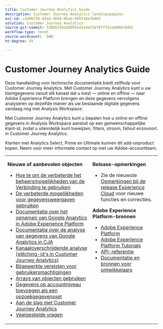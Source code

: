 ```yaml
---
title: Customer Journey Analytics Guide
description: Customer Journey Analytics landingspagina.
exl-id: c2d9b758-42a4-4b58-9bab-095518efb86d
solution: Customer Journey Analytics
source-git-commit: 3389515bd18903eda14af1670ff7d1ab080c9db2
workflow-type: tm+mt
source-wordcount: '348'
ht-degree: 4%

---
```


# Customer Journey Analytics Guide

Deze handleiding voor technische documentatie biedt zelfhulp voor Customer Journey Analytics. Met Customer Journey Analytics kunt u uw klantgegevens vanuit elk kanaal dat u kiest — online en offline — naar Adobe Experience Platform brengen en deze gegevens vervolgens analyseren op dezelfde manier als uw bestaande digitale gegevens vandaag nog met Analysis Workspace.

Met Customer Journey Analytics kunt u bepalen hoe u online en offline gegevens in Analysis Workspace aansluit op een gemeenschappelijke klant-id, zodat u uiteindelijk kunt toewijzen, filters, stroom, fallout enzovoort. in Customer Journey Analytics.

Klanten met Analytics Select, Prime en Ultimate kunnen dit add-onproduct kopen. Neem voor meer informatie contact op met uw Adobe-accountteam.

<table frame="none"> 
 <tbody> 
  <tr> 
   <td colname="col1" colsep="0" rowsep="0" valign="top"> <p class="head"> <b>Nieuwe of aanbevolen objecten</b> </p> <p> 
     <ul>
     <li><a href="https://experienceleague.adobe.com/docs/analytics-platform/using/cja-connections/manage-connections.html?lang=en#connection-detail"> Hoe te om de verbeterde het beheersmogelijkheden van de Verbinding te gebruiken </a> </li>
      <li><a href="https://experienceleague.adobe.com/docs/analytics-platform/using/cja-dataviews/data-views.html?lang=en#cja-dataviews"> De verbeterde mogelijkheden voor gegevensweergaven gebruiken </a> </li>
      <li><a href="https://experienceleague.adobe.com/docs/analytics-platform/using/cja-usecases/ga-to-cja.html?lang=en#cja-usecases"> Documentatie over het opnemen van Google Analytics in Adobe Experience Platform </a> </li>
      <li><a href="https://experienceleague.adobe.com/docs/analytics-platform/using/cja-usecases/ga-to-cja-reporting.html?lang=en#cja-usecases"> Documentatie over de analyse van gegevens van Google Analytics in CJA </a> </li>
      <li><a href="https://experienceleague.adobe.com/docs/analytics-platform/using/cja-connections/cca/overview.html?lang=en#cja-connections"> Kanaaloverschrijdende analyse (stitching-id's in Customer Journey Analytics) </a> </li>
      <li><a href="https://experienceleague.adobe.com/docs/analytics-platform/using/cja-overview/cja-overview.html?lang=en#admin-access-permissions"> Bijgewerkte vereisten voor gebruikersmachtigingen </a> </li>
      <li><a href="https://experienceleague.adobe.com/docs/analytics-platform/using/cja-usecases/object-arrays.html?lang=en#cja-usecases"> Arrays van objecten gebruiken </a> </li>
      <li><a href="https://experienceleague.adobe.com/docs/analytics-platform/using/cja-usecases/b2b.html"> Gegevens op accountniveau toevoegen als een opzoekgegevensset </a> </li>
      <li><a href="https://experienceleague.adobe.com/docs/analytics-platform/using/cja-overview/cja-getting-started.html"> Aan de slag met Customer Journey Analytics </a> </li> 
      <li><a href="https://experienceleague.adobe.com/docs/analytics-platform/using/cja-overview/cja-faq.html"> Veelgestelde vragen</a> </li> 
   <td colname="col2" valign="top"> <p class="head"><b>Release-opmerkingen</b> </p> 
    <ul> 
     <li>Zie de nieuwste <a href="https://experienceleague.adobe.com/docs/release-notes/experience-cloud/current.html" format="https" scope="external"> Opmerkingen bij de release Experience Cloud</a> voor nieuwe functies en correcties. </li> 
    </ul> <p class="head"> <b>Adobe Experience Platform-bronnen</b> </p> 
    <ul> 
     <li><a href="https://www.adobe.com/experience-platform.html" format="http" scope="external"> Adobe Experience Platform</a> </li> 
     <li> <a href="https://www.adobe.io/apis/experienceplatform/home/tutorials.html" format="https" scope="external"> Adobe Experience Platform Tutorials</a> </li> 
     <li><a href="https://www.adobe.io/apis/experienceplatform/home/api-reference.html" format="https" scope="external"> API-referentie</a> </li> 
     <li><a href="https://www.adobe.com/nl/experience-platform/documentation-and-developer-resources.html" format="https" scope="external"> Documentatie en bronnen voor ontwikkelaars</a> </li> 
    </ul> </td> 
  </tr> 
 </tbody> 
</table>
